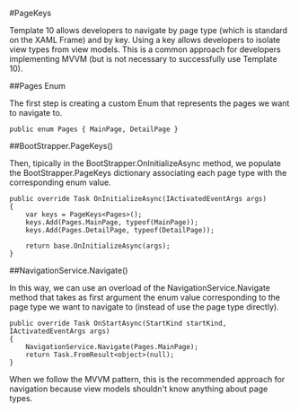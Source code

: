﻿#PageKeys

Template 10 allows developers to navigate by page type (which is standard on the XAML Frame) and by key. Using a key allows developers to isolate view types from view models. This is a common approach for developers implementing MVVM (but is not necessary to successfully use Template 10).

##Pages Enum

The first step is creating a custom Enum that represents the pages we want to navigate to.

````chsarp
public enum Pages { MainPage, DetailPage }
````

##BootStrapper.PageKeys<T>()

Then, tipically in the BootStrapper.OnInitializeAsync method, we populate the BootStrapper.PageKeys dictionary associating each page type with the corresponding enum value.

````chsarp
public override Task OnInitializeAsync(IActivatedEventArgs args)
{
    var keys = PageKeys<Pages>();
    keys.Add(Pages.MainPage, typeof(MainPage));
    keys.Add(Pages.DetailPage, typeof(DetailPage));

    return base.OnInitializeAsync(args);
}
````

##NavigationService.Navigate<T>()

In this way, we can use an overload of the NavigationService.Navigate method that takes as first argument the enum value corresponding to the page type we want to navigate to (instead of use the page type directly).

````chsarp
public override Task OnStartAsync(StartKind startKind, IActivatedEventArgs args)
{
    NavigationService.Navigate(Pages.MainPage);
    return Task.FromResult<object>(null);
}
````

When we follow the MVVM pattern, this is the recommended approach for navigation because view models shouldn't know anything about page types.

